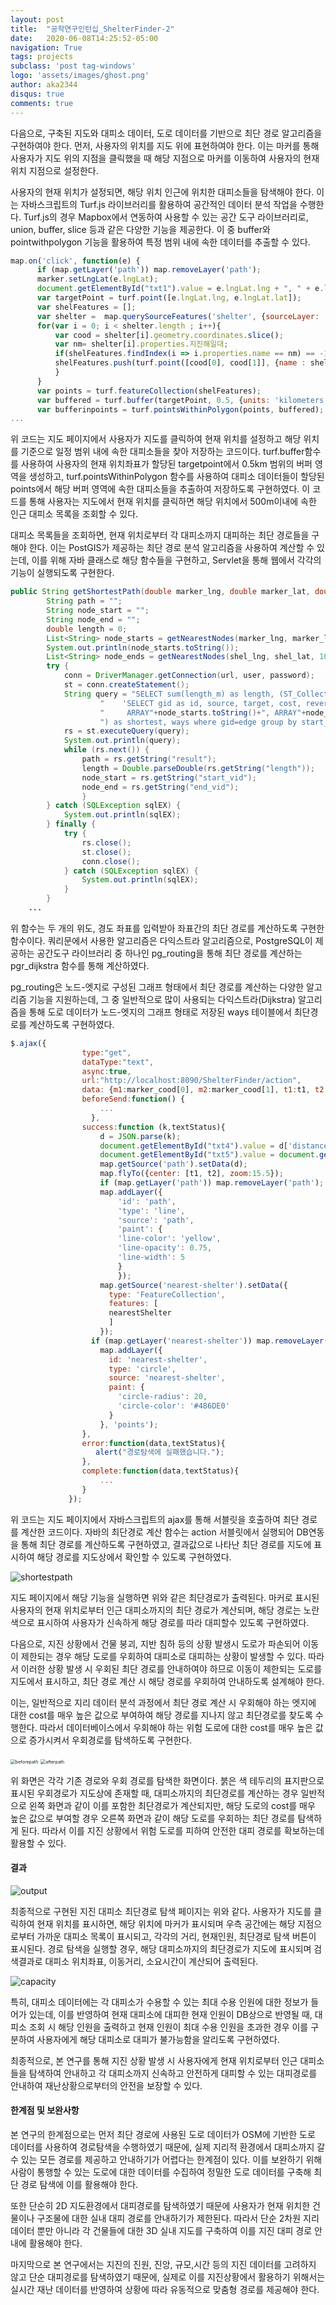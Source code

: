 ```yaml
---
layout: post
title:  "공학연구인턴십_ShelterFinder-2"
date:   2020-06-08T14:25:52-05:00
navigation: True
tags: projects
subclass: 'post tag-windows'
logo: 'assets/images/ghost.png'
author: aka2344
disqus: true
comments: true
---
```



다음으로, 구축된 지도와 대피소 데이터, 도로 데이터를 기반으로 최단 경로 알고리즘을 구현하여야 한다. 먼저, 사용자의 위치를 지도 위에 표현하여야 한다. 이는 마커를 통해 사용자가 지도 위의 지점을 클릭했을 때 해당 지점으로 마커를 이동하여 사용자의 현재 위치 지점으로 설정한다.

사용자의 현재 위치가 설정되면, 해당 위치 인근에 위치한 대피소들을 탐색해야 한다. 이는 자바스크립트의 Turf.js 라이브러리를 활용하여 공간적인 데이터 분석 작업을 수행한다. Turf.js의 경우 Mapbox에서 연동하여 사용할 수 있는 공간 도구 라이브러리로, union, buffer, slice 등과 같은 다양한 기능을 제공한다. 이 중 buffer와 pointwithpolygon 기능을 활용하여 특정 범위 내에 속한 데이터를 추출할 수 있다.

```javascript
map.on('click', function(e) {
	  if (map.getLayer('path')) map.removeLayer('path');
      marker.setLngLat(e.lngLat);
      document.getElementById("txt1").value = e.lngLat.lng + ", " + e.lngLat.lat;
      var targetPoint = turf.point([e.lngLat.lng, e.lngLat.lat]);
      var shelFeatures = [];
      var shelter =  map.querySourceFeatures('shelter', {sourceLayer: 'points'});
      for(var i = 0; i < shelter.length ; i++){
          var cood = shelter[i].geometry.coordinates.slice();
          var nm= shelter[i].properties.지진해일대;
          if(shelFeatures.findIndex(i => i.properties.name == nm) == -1){
          shelFeatures.push(turf.point([cood[0], cood[1]], {name : shelter[i].properties.지진해일대, No : shelter[i].properties.No, maxCap : shelter[i].properties.최대수용인}));
          }
      }
      var points = turf.featureCollection(shelFeatures);
      var buffered = turf.buffer(targetPoint, 0.5, {units: 'kilometers'});
      var bufferinpoints = turf.pointsWithinPolygon(points, buffered);
...
```

위 코드는 지도 페이지에서 사용자가 지도를 클릭하여 현재 위치를 설정하고 해당 위치를 기준으로 일정 범위 내에 속한 대피소들을 찾아 저장하는 코드이다. turf.buffer함수를 사용하여 사용자의 현재 위치좌표가 할당된 targetpoint에서 0.5km 범위의 버퍼 영역을 생성하고, turf.pointsWithinPolygon 함수를 사용하여 대피소 데이터들이 할당된 points에서 해당 버퍼 영역에 속한 대피소들을 추출하여 저장하도록 구현하였다. 이 코드를 통해 사용자는 지도에서 현재 위치를 클릭하면 해당 위치에서 500m이내에 속한 인근 대피소 목록을 조회할 수 있다.



대피소 목록들을 조회하면, 현재 위치로부터 각 대피소까지 대피하는 최단 경로들을 구해야 한다. 이는 PostGIS가 제공하는 최단 경로 분석 알고리즘을 사용하여 계산할 수 있는데, 이를 위해 자바 클래스로 해당 함수들을 구현하고, Servlet을 통해 웹에서 각각의 기능이 실행되도록 구현한다. 

```java
public String getShortestPath(double marker_lng, double marker_lat, double shel_lng, double shel_lat){
    	String path = "";
    	String node_start = "";
    	String node_end = "";
    	double length = 0;
    	List<String> node_starts = getNearestNodes(marker_lng, marker_lat, 100);
    	System.out.println(node_starts.toString());
    	List<String> node_ends = getNearestNodes(shel_lng, shel_lat, 100);
    	try {
            conn = DriverManager.getConnection(url, user, password);
            st = conn.createStatement();
            String query = "SELECT sum(length_m) as length, (ST_Collect(the_Geom)) as result, start_vid, end_vid FROM pgr_dijkstra(\r\n" + 
            		"    'SELECT gid as id, source, target, cost, reverse_cost FROM ways',\r\n" + 
            		"     ARRAY"+node_starts.toString()+", ARRAY"+node_ends.toString()+"\r\n" + 
            		") as shortest, ways where gid=edge group by start_vid, end_vid order by sum(ways.cost) limit 1;";
            rs = st.executeQuery(query);
            System.out.println(query);
            while (rs.next()) {
            	path = rs.getString("result");
            	length = Double.parseDouble(rs.getString("length"));
            	node_start = rs.getString("start_vid");
            	node_end = rs.getString("end_vid");
            	}              
        } catch (SQLException sqlEX) {
            System.out.println(sqlEX);
        } finally {
            try {
                rs.close();
                st.close();
                conn.close();
            } catch (SQLException sqlEX) {
                System.out.println(sqlEX);
            }
        }
    ...
```

위 함수는 두 개의 위도, 경도 좌표를 입력받아 좌표간의 최단 경로를 계산하도록 구현한 함수이다. 쿼리문에서 사용한 알고리즘은 다익스트라 알고리즘으로, PostgreSQL이 제공하는 공간도구 라이브러리 중 하나인 pg_routing을 통해 최단 경로를 계산하는 pgr_dijkstra 함수를 통해 계산하였다. 

pg_routing은 노드-엣지로 구성된 그래프 형태에서 최단 경로를 계산하는 다양한 알고리즘 기능을 지원하는데, 그 중 일반적으로 많이 사용되는 다익스트라(Dijkstra) 알고리즘을 통해 도로 데이터가 노드-엣지의 그래프 형태로 저장된 ways 테이블에서 최단경로를 계산하도록 구현하였다. 

```javascript
$.ajax({
  		        type:"get",
  		        dataType:"text",
  		        async:true,  
  		        url:"http://localhost:8090/ShelterFinder/action",
  		        data: {m1:marker_cood[0], m2:marker_cood[1], t1:t1, t2:t2},
  		        beforeSend:function() {
    		        ...
      		      },
  		        success:function (k,textStatus){     	
  		        	d = JSON.parse(k);
  		        	document.getElementById("txt4").value = d['distance'];
  		        	document.getElementById("txt5").value = document.getElementById("txt4").value/83;
  		        	map.getSource('path').setData(d);
  		        	map.flyTo({center: [t1, t2], zoom:15.5});
  		        	if (map.getLayer('path')) map.removeLayer('path');
  		  		    map.addLayer({
  		  		    	'id': 'path',
  		  		    	'type': 'line',
  		  		    	'source': 'path',
  		  		    	'paint': {
  		  		    	'line-color': 'yellow',
  		  		    	'line-opacity': 0.75,
  		  		    	'line-width': 5
  		  		    	}
  		  		    	});
  		  		    map.getSource('nearest-shelter').setData({
  		  		      type: 'FeatureCollection',
  		  		      features: [
  		  		      nearestShelter
  		  		      ]
  		  		    });
  		  		  if (map.getLayer('nearest-shelter')) map.removeLayer('nearest-shelter');
  		  		    map.addLayer({
  		  		      id: 'nearest-shelter',
  		  		      type: 'circle',
  		  		      source: 'nearest-shelter',
  		  		      paint: {
  		  		        'circle-radius': 20,
  		  		        'circle-color': '#486DE0'
  		  		      }
  		  		    }, 'points');
  		        },
  		        error:function(data,textStatus){
  		           alert("경로탐색에 실패했습니다.");
  		        },
  		        complete:function(data,textStatus){
                    ...
  		        }
  		     });
```

위 코드는 지도 페이지에서 자바스크립트의 ajax를 통해 서블릿을 호출하여 최단 경로를 계산한 코드이다. 자바의 최단경로 계산 함수는 action 서블릿에서 실행되어 DB연동을 통해 최단 경로를 계산하도록 구현하였고, 결과값으로 나타난 최단 경로를 지도에 표시하여 해당 경로를 지도상에서 확인할 수 있도록 구현하였다.

![shortestpath](../assets/shortestpath.PNG)

지도 페이지에서 해당 기능을 실행하면 위와 같은 최단경로가 출력된다. 마커로 표시된 사용자의 현재 위치로부터 인근 대피소까지의 최단 경로가 계산되며, 해당 경로는 노란색으로 표시하여 사용자가 신속하게 해당 경로를 따라 대피할수 있도록 구현하였다.



다음으로, 지진 상황에서 건물 붕괴, 지반 침하 등의 상황 발생시 도로가 파손되어 이동이 제한되는 경우 해당 도로를 우회하여 대피소로 대피하는 상황이 발생할 수 있다. 따라서 이러한 상황 발생 시 우회된 최단 경로를 안내하여야 하므로 이동이 제한되는 도로를 지도에서 표시하고, 최단 경로 계산 시 해당 경로를 우회하여 안내하도록 설계해야 한다. 

이는, 일반적으로 지리 데이터 분석 과정에서 최단 경로 계산 시 우회해야 하는 엣지에 대한 cost를 매우 높은 값으로 부여하여 해당 경로를 지나지 않고 최단경로를 찾도록 수행한다. 따라서 데이터베이스에서 우회해야 하는 위험 도로에 대한 cost를 매우 높은 값으로 증가시켜서 우회경로를 탐색하도록 구현한다.

<img src="../assets/beforepath.png" alt="beforepath" style="zoom:50%;" />          <img src="../assets/afterpath.png" alt="afterpath" style="zoom:50%;" />

위 화면은 각각 기존 경로와 우회 경로를 탐색한 화면이다. 붉은 색 테두리의 표지판으로 표시된 우회경로가 지도상에 존재할 때, 대피소까지의 최단경로를 계산하는 경우 일반적으로 왼쪽 화면과 같이 이를 포함한 최단경로가 계산되지만, 해당 도로의 cost를 매우 높은 값으로 부여할 경우 오른쪽 화면과 같이 해당 도로를 우회하는 최단 경로를 탐색하게 된다. 따라서 이를 지진 상황에서 위험 도로를 피하여 안전한 대피 경로를 확보하는데 활용할 수 있다.



#### 결과

![output](../assets/output.jpg)

최종적으로 구현된 지진 대피소 최단경로 탐색 페이지는 위와 같다. 사용자가 지도를 클릭하여 현재 위치를 표시하면, 해당 위치에 마커가 표시되며 우측 공간에는 해당 지점으로부터 가까운 대피소 목록이 표시되고, 각각의 거리, 현재인원, 최단경로 탐색 버튼이 표시된다. 경로 탐색을 실행할 경우, 해당 대피소까지의 최단경로가 지도에 표시되며 검색결과로 대피소 위치좌표, 이동거리, 소요시간이 계산되어 출력된다.

![capacity](../assets/capacity.png)

특히, 대피소 데이터에는 각 대피소가 수용할 수 있는 최대 수용 인원에 대한 정보가 들어가 있는데, 이를 반영하여 현재 대피소에 대피한 현재 인원이 DB상으로 반영될 때, 대피소 조회 시 해당 인원을 출력하고 현재 인원이 최대 수용 인원을 초과한 경우 이를 구분하여 사용자에게 해당 대피소로 대피가 불가능함을 알리도록 구현하였다.



최종적으로, 본 연구를 통해 지진 상황 발생 시 사용자에게 현재 위치로부터 인근 대피소들을 탐색하여 안내하고 각 대피소까지 신속하고 안전하게 대피할 수 있는 대피경로를 안내하여 재난상황으로부터의 안전을 보장할 수 있다.

 

#### 한계점 및 보완사항

본 연구의 한계점으로는 먼저 최단 경로에 사용된 도로 데이터가 OSM에 기반한 도로 데이터를 사용하여 경로탐색을 수행하였기 때문에, 실제 지리적 환경에서 대피소까지 갈 수 있는 모든 경로를 제공하고 안내하기가 어렵다는 한계점이 있다. 이를 보완하기 위해 사람이 통행할 수 있는 도로에 대한 데이터를  수집하여 정밀한 도로 데이터를 구축해 최단 경로 탐색에 이를 활용해야 한다.

또한 단순히 2D 지도환경에서 대피경로를 탐색하였기 때문에 사용자가 현재 위치한 건물이나 구조물에 대한 실내 대피 경로를 안내하기가 제한된다. 따라서 단순 2차원 지리 데이터 뿐만 아니라 각 건물들에 대한 3D 실내 지도를 구축하여 이를 지진 대피 경로 안내에 활용해야 한다.

마지막으로 본 연구에서는 지진의 진원, 진앙, 규모,시간 등의 지진 데이터를 고려하지 않고 단순 대피경로를 탐색하였기 때문에, 실제로 이를 지진상황에서 활용하기 위해서는 실시간 재난 데이터를 반영하여 상황에 따라 유동적으로 맞춤형 경로를 제공해야 한다.